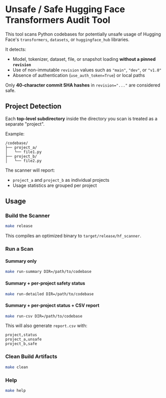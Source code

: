 # Unsafe / Safe Hugging Face Transformers Audit Tool

This tool scans Python codebases for potentially unsafe usage of Hugging Face's `transformers`, `datasets`, or `huggingface_hub` libraries.

It detects:

- Model, tokenizer, dataset, file, or snapshot loading **without a pinned `revision`**
- Use of non-immutable `revision` values such as `"main"`, `"dev"`, or `"v1.0"`
- Absence of authentication (`use_auth_token=True`) or local paths

Only **40-character commit SHA hashes** in `revision="..."` are considered safe.

## Project Detection

Each **top-level subdirectory** inside the directory you scan is treated as a separate "project".

Example:

```
/codebase/
├── project_a/
│   └── file1.py
├── project_b/
│   └── file2.py
```

The scanner will report:
- `project_a` and `project_b` as individual projects
- Usage statistics are grouped per project

## Usage

### Build the Scanner

```bash
make release
```

This compiles an optimized binary to `target/release/hf_scanner`.

### Run a Scan

#### Summary only

```bash
make run-summary DIR=/path/to/codebase
```

#### Summary + per-project safety status

```bash
make run-detailed DIR=/path/to/codebase
```

#### Summary + per-project status + CSV report

```bash
make run-csv DIR=/path/to/codebase
```

This will also generate `report.csv` with:

```csv
project,status
project_a,unsafe
project_b,safe
```

### Clean Build Artifacts

```bash
make clean
```

### Help

```bash
make help
```
